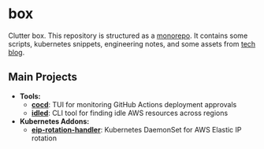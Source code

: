 # box

Clutter box. This repository is structured as a [monorepo](https://en.wikipedia.org/wiki/Monorepo). It contains some scripts, kubernetes snippets, engineering notes, and some assets from [tech blog](https://younsl.github.io).

## Main Projects

- **Tools:**
  - [**cocd**](./box/tools/cocd): TUI for monitoring GitHub Actions deployment approvals
  - [**idled**](./box/tools/idled): CLI tool for finding idle AWS resources across regions
- **Kubernetes Addons:**
  - [**eip-rotation-handler**](./box/kubernetes/eip-rotation-handler): Kubernetes DaemonSet for AWS Elastic IP rotation
